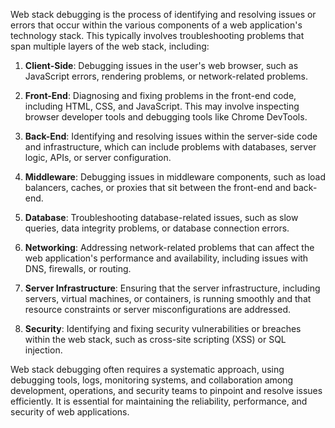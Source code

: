 Web stack debugging is the process of identifying and resolving issues or errors that occur within the various components of a web application's technology stack. This typically involves troubleshooting problems that span multiple layers of the web stack, including:

1. **Client-Side**: Debugging issues in the user's web browser, such as JavaScript errors, rendering problems, or network-related problems.

2. **Front-End**: Diagnosing and fixing problems in the front-end code, including HTML, CSS, and JavaScript. This may involve inspecting browser developer tools and debugging tools like Chrome DevTools.

3. **Back-End**: Identifying and resolving issues within the server-side code and infrastructure, which can include problems with databases, server logic, APIs, or server configuration.

4. **Middleware**: Debugging issues in middleware components, such as load balancers, caches, or proxies that sit between the front-end and back-end.

5. **Database**: Troubleshooting database-related issues, such as slow queries, data integrity problems, or database connection errors.

6. **Networking**: Addressing network-related problems that can affect the web application's performance and availability, including issues with DNS, firewalls, or routing.

7. **Server Infrastructure**: Ensuring that the server infrastructure, including servers, virtual machines, or containers, is running smoothly and that resource constraints or server misconfigurations are addressed.

8. **Security**: Identifying and fixing security vulnerabilities or breaches within the web stack, such as cross-site scripting (XSS) or SQL injection.

Web stack debugging often requires a systematic approach, using debugging tools, logs, monitoring systems, and collaboration among development, operations, and security teams to pinpoint and resolve issues efficiently. It is essential for maintaining the reliability, performance, and security of web applications.
